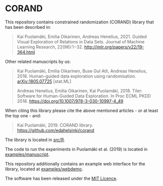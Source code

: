 # CORAND

This repository contains constrained randomization (CORAND) library that has been described in:


> Kai Puolamäki, Emilia Oikarinen, Andreas Henelius, 2021. Guided Visual Exploration of Relations in Data Sets. Journal of Machine Learning Research, 22(96):1−32. <http://jmlr.org/papers/v22/19-364.html>

Other related manuscripts by us:

> Kai Puolamäki, Emilia Oikarinen, Buse Gul Atli, Andreas Henelius, 2018. Human-guided data exploration using randomisation.
> [arXiv:1805.07725](https://arxiv.org/abs/1805.07725) [stat.ML]
>
> Andreas Henelius, Emilia Oikarinen, Kai Puolamäki, 2018. Tiler: Software for Human-Guided Data Exploration.
> In Proc ECML PKDD 2018. <https://doi.org/10.1007/978-3-030-10997-4_49>

When citing this library please cite the above mentioned articles - or at least the top one - and:

> Kai Puolamäki, 2019. CORAND library. <https://github.com/edahelsinki/corand>

The library is located in [src/R](https://github.com/edahelsinki/corand/tree/master/src/R). 

The code to run the experiments in Puolamäki et al. (2019) is located in [examples/manuscript](https://github.com/edahelsinki/corand/tree/master/examples/manuscript).

This repository additionally contains an example web interface for the library, located at [examples/webdemo](https://github.com/edahelsinki/corand/tree/master/examples/webdemo).

The software has been released under the [MIT Licence](https://github.com/edahelsinki/corand/blob/master/LICENSE).
